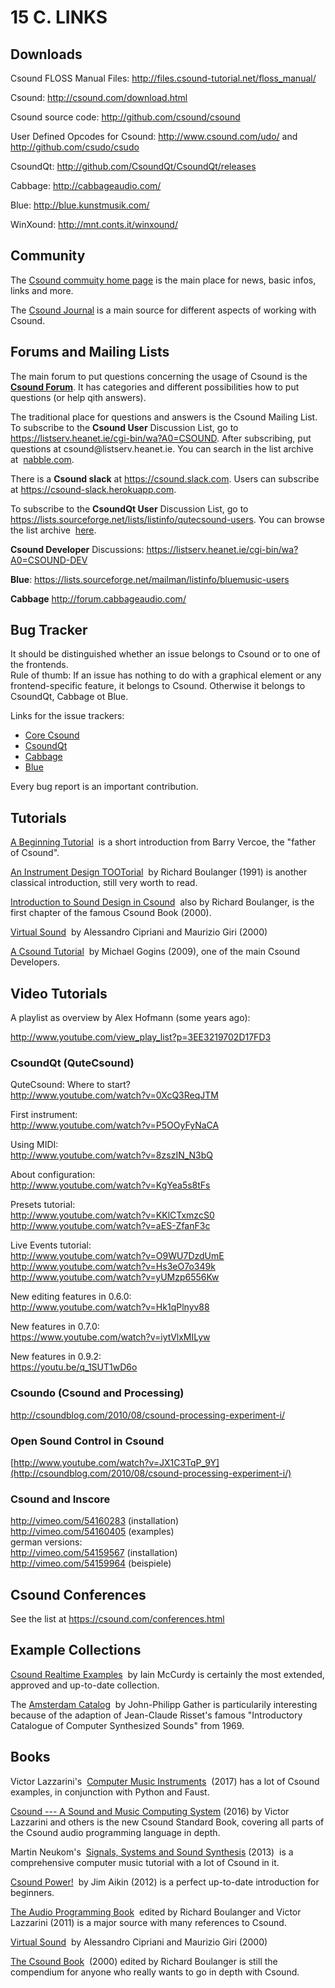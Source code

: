 # 15 C. LINKS

## Downloads

Csound FLOSS Manual Files:
<http://files.csound-tutorial.net/floss_manual/>

Csound: <http://csound.com/download.html>

Csound source code: <http://github.com/csound/csound>

User Defined Opcodes for Csound: <http://www.csound.com/udo/> and
<http://github.com/csudo/csudo>

CsoundQt: <http://github.com/CsoundQt/CsoundQt/releases>

Cabbage: <http://cabbageaudio.com/>

Blue: <http://blue.kunstmusik.com/>

WinXound: <http://mnt.conts.it/winxound/>

## Community

The [Csound commuity home page](http://csound.com) is the main place for news, basic infos, links and more.

The [Csound Journal](http://csoundjournal.com/index.html) is a main source for different aspects of working with Csound.

## Forums and Mailing Lists

The main forum to put questions concerning the usage of Csound is the&nbsp;
[**Csound Forum**](https://forum.csound.com).
It has categories and different possibilities how to put questions (or help qith answers).

The traditional place for questions and answers is the Csound Mailing List.
To subscribe to the **Csound User** Discussion List,
go to <https://listserv.heanet.ie/cgi-bin/wa?A0=CSOUND>.
After subscribing, put questions at csound\@listserv.heanet.ie.
You can search in the list archive at&nbsp;
[nabble.com](http://old.nabble.com/Csound-f480.html).

There is a **Csound slack** at <https://csound.slack.com>.
Users can subscribe at <https://csound-slack.herokuapp.com>.

To subscribe to the **CsoundQt User** Discussion List,
go to <https://lists.sourceforge.net/lists/listinfo/qutecsound-users>.
You can browse the list archive&nbsp;
[here](http://sourceforge.net/mailarchive/forum.php?forum_name=qutecsound-users).

**Csound Developer** Discussions: <https://listserv.heanet.ie/cgi-bin/wa?A0=CSOUND-DEV>

**Blue**: <https://lists.sourceforge.net/mailman/listinfo/bluemusic-users>

**Cabbage** <http://forum.cabbageaudio.com/>

## Bug Tracker

It should be distinguished whether an issue belongs to Csound or to one of the frontends.\
Rule of thumb: If an issue has nothing to do with a graphical element or any frontend-specific
feature, it belongs to Csound. Otherwise it belongs to CsoundQt, Cabbage ot Blue.

Links for the issue trackers:

- [Core Csound](https://github.com/csound/csound/issues)
- [CsoundQt](https://github.com/CsoundQt/CsoundQt/issues)
- [Cabbage](https://forum.cabbageaudio.com/)
- [Blue](http://www.github.com/kunstmusik/blue/issues)

Every bug report is an important contribution.

## Tutorials

[A Beginning Tutorial](http://www.csounds.com/tootsother/vercoetut/Vercoe.html)
&nbsp;is a short introduction from Barry Vercoe, the "father of Csound".

[An Instrument Design TOOTorial](http://www.csounds.com/toots/index.html)
&nbsp;by Richard Boulanger (1991) is another classical introduction, still
very worth to read.

[Introduction to Sound Design in Csound](http://www.csounds.com/chapter1/index.html)
&nbsp;also by Richard Boulanger, is the first chapter of the famous Csound
Book (2000).

[Virtual Sound](http://www.virtual-sound.com/sv/index.php?option=com_content&view=article&id=46&Itemid=56)
&nbsp;by Alessandro Cipriani and Maurizio Giri (2000)

[A Csound Tutorial](http://michael-gogins.com/archives/tutorial.pdf)
&nbsp;by Michael Gogins (2009), one of the main Csound Developers.

## Video Tutorials

A playlist as overview by Alex Hofmann (some years ago):

<http://www.youtube.com/view_play_list?p=3EE3219702D17FD3>

### CsoundQt (QuteCsound)

QuteCsound: Where to start?\
<http://www.youtube.com/watch?v=0XcQ3ReqJTM>

First instrument:\
<http://www.youtube.com/watch?v=P5OOyFyNaCA>

Using MIDI:\
<http://www.youtube.com/watch?v=8zszIN_N3bQ>

About configuration:\
<http://www.youtube.com/watch?v=KgYea5s8tFs>

Presets tutorial:\
<http://www.youtube.com/watch?v=KKlCTxmzcS0>\
<http://www.youtube.com/watch?v=aES-ZfanF3c>

Live Events tutorial:\
<http://www.youtube.com/watch?v=O9WU7DzdUmE>\
<http://www.youtube.com/watch?v=Hs3eO7o349k>\
<http://www.youtube.com/watch?v=yUMzp6556Kw>

New editing features in 0.6.0:\
<http://www.youtube.com/watch?v=Hk1qPlnyv88>

New features in 0.7.0:\
<https://www.youtube.com/watch?v=iytVlxMILyw>

New features in 0.9.2:\
<https://youtu.be/q_1SUT1wD6o>

### Csoundo (Csound and Processing)

<http://csoundblog.com/2010/08/csound-processing-experiment-i/>

### Open Sound Control in Csound

[http://www.youtube.com/watch?v=JX1C3TqP_9Y](http://csoundblog.com/2010/08/csound-processing-experiment-i/)

### Csound and Inscore

<http://vimeo.com/54160283> (installation)\
<http://vimeo.com/54160405> (examples)\
german versions:\
<http://vimeo.com/54159567> (installation)\
<http://vimeo.com/54159964> (beispiele)

## Csound Conferences

See the list at <https://csound.com/conferences.html>

## Example Collections

[Csound Realtime Examples](http://iainmccurdy.org/csound.html)
&nbsp;by Iain McCurdy is certainly the most extended, approved and up-to-date collection.

The [Amsterdam Catalog](http://www.codemist.co.uk/AmsterdamCatalog/)
&nbsp;by John-Philipp Gather is particularily interesting because of the
adaption of Jean-Claude Risset's famous "Introductory Catalogue of
Computer Synthesized Sounds" from 1969.

## Books

Victor Lazzarini's&nbsp;
[Computer Music Instruments](https://www.springer.com/gp/book/9783319635033)
&nbsp;(2017) has a lot of Csound examples, in conjunction with Python and Faust.

[Csound --- A Sound and Music Computing System](http://www.springer.com/de/book/9783319453682) (2016) by Victor Lazzarini and others is the new Csound Standard Book, covering all parts of the Csound audio programming language in depth.

Martin Neukom's&nbsp;
[Signals, Systems and Sound Synthesis](https://www.peterlang.com/view/9783035106091/9783035106091.00001.xml) (2013)
&nbsp;is a comprehensive computer music tutorial with a lot of Csound in it.

[Csound Power!](https://www.ebooks.com/845813/csound-power/aikin-jim/)
&nbsp;by Jim Aikin (2012) is a perfect up-to-date introduction for beginners.

[The Audio Programming Book](http://mitpress.mit.edu/9780262014465)
&nbsp;edited by Richard Boulanger and Victor Lazzarini (2011) is a major
source with many references to Csound.

[Virtual Sound](https://www.contemponet.com/shop/virtual-sound/)
&nbsp;by Alessandro Cipriani and Maurizio Giri (2000)

[The Csound Book](https://mitpress.mit.edu/books/csound-book)
&nbsp;(2000) edited by Richard Boulanger is still the compendium for anyone
who really wants to go in depth with Csound.
